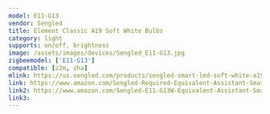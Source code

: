 ```yaml
---
model: E11-G13
vendor: Sengled
title: Element Classic A19 Soft White Bulbs
category: light
supports: on/off, brightness
image: /assets/images/devices/Sengled_E11-G13.jpg
zigbeemodel: ['E11-G13']
compatible: [z2m, zha]
mlink: https://us.sengled.com/products/sengled-smart-led-soft-white-a19-bulb
link: https://www.amazon.com/Sengled-Required-Equivalent-Assistant-SmartThings/dp/B074K427TZ
link2: https://www.amazon.com/Sengled-E11-G13W-Equivalent-Assistant-SmartThings/dp/B01N7I4X94
link3: 
---
```

